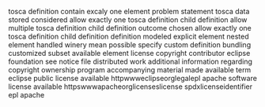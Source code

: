 tosca definition contain excaly one element problem statement tosca data stored considered allow exactly one tosca definition child definition allow multiple tosca definition child definition outcome chosen allow exactly one tosca definition child definition definition modeled explicit element nested element handled winery mean possible specify custom definition bundling customized subset available element license copyright contributor eclipse foundation see notice file distributed work additional information regarding copyright ownership program accompanying material made available term eclipse public license available httpwwweclipseorglegalepl apache software license available httpswwwapacheorglicenseslicense spdxlicenseidentifier epl apache